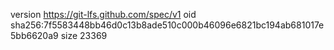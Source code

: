 version https://git-lfs.github.com/spec/v1
oid sha256:7f5583448bb46d0c13b8ade510c000b46096e6821bc194ab681017e5bb6620a9
size 23369
